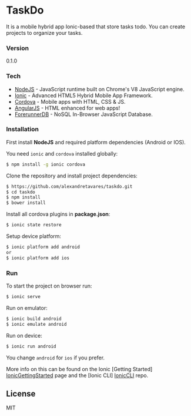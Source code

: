 # TaskDo

It is a mobile hybrid app Ionic-based that store tasks todo. You can create projects to organize your tasks.

### Version
0.1.0

### Tech

* [NodeJS] - JavaScript runtime built on Chrome's V8 JavaScript engine.
* [Ionic] - Advanced HTML5 Hybrid Mobile App Framework.
* [Cordova] - Mobile apps with HTML, CSS & JS.
* [AngularJS] - HTML enhanced for web apps!
* [ForerunnerDB] - NoSQL In-Browser JavaScript Database.


### Installation
First install **NodeJS** and required platform dependencies (Android or IOS).

You need `ionic` and `cordova` installed globally:
```bash
$ npm install -g ionic cordova
```

Clone the repository and install project dependencies:
```bash
$ https://github.com/alexandretavares/taskdo.git
$ cd taskdo
$ npm install
$ bower install
```

Install all cordova plugins in **package.json**:
```bash
$ ionic state restore
```

Setup device platform:
```bash
$ ionic platform add android
or
$ ionic platform add ios
```

### Run

To start the project on browser run:
```bash
$ ionic serve
```

Run on emulator:
```bash
$ ionic build android
$ ionic emulate android
```

Run on device:
```bash
$ ionic run android
```

You change `android` for `ios` if you prefer.

More info on this can be found on the Ionic [Getting Started] [IonicGettingStarted] page and the [Ionic CLI] [IonicCLI] repo.

License
----

MIT

[AngularJS]: <http://angularjs.org>
[NodeJS]: <https://nodejs.org>
[Cordova]: <https://cordova.apache.org>
[Ionic]: <http://ionicframework.com>
[IonicGettingStarted]: <http://ionicframework.com/getting-started>
[IonicCLI]: <https://github.com/driftyco/ionic-cli>
[ForerunnerDB]: <http://www.forerunnerdb.com>
